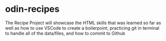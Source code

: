 # odin-recipes
The Recipe Project will showcase the HTML skills that was learned so far as well as how to use VSCode to create a boilerpoint, practicing git in terminal to handle all of the data/files, and how to commit to Github
